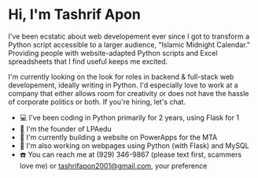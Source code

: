 # Hi, I'm Tashrif Apon
<p> I've been ecstatic about web developement ever since I got to transform a Python script accessible to a larger audience, "Islamic Midnight Calendar." Providing people with website-adapted Python scripts and Excel spreadsheets that I find useful keeps me excited. </p>
<p> I'm currently looking on the look for roles in backend & full-stack web developement, ideally writing in Python. I'd especially love to work at a company that either allows room for creativity or does not have the hassle of corporate politics or both. If you're hiring, let's chat. </p>

* 💻 I've been coding in Python primarily for 2 years, using Flask for 1
* 🔨 I'm the founder of LPAedu
* 🚧 I'm currently building a website on PowerApps for the MTA
* 🚧 I'm also working on webpages using Python (with Flask) and MySQL
* ☎️ You can reach me at (929) 346-9867 (please text first, scammers love me) or tashrifapon2001@gmail.com, your preference
